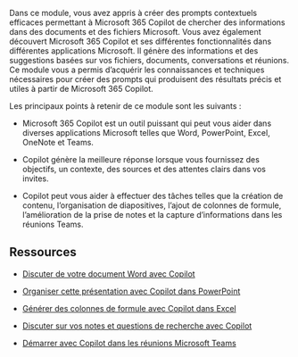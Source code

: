 
Dans ce module, vous avez appris à créer des prompts contextuels efficaces permettant à Microsoft 365 Copilot de chercher des informations dans des documents et des fichiers Microsoft. Vous avez également découvert Microsoft 365 Copilot et ses différentes fonctionnalités dans différentes applications Microsoft. Il génère des informations et des suggestions basées sur vos fichiers, documents, conversations et réunions. Ce module vous a permis d’acquérir les connaissances et techniques nécessaires pour créer des prompts qui produisent des résultats précis et utiles à partir de Microsoft 365 Copilot.

Les principaux points à retenir de ce module sont les suivants :

- Microsoft 365 Copilot est un outil puissant qui peut vous aider dans diverses applications Microsoft telles que Word, PowerPoint, Excel, OneNote et Teams.

- Copilot génère la meilleure réponse lorsque vous fournissez des objectifs, un contexte, des sources et des attentes clairs dans vos invites.

- Copilot peut vous aider à effectuer des tâches telles que la création de contenu, l’organisation de diapositives, l’ajout de colonnes de formule, l’amélioration de la prise de notes et la capture d’informations dans les réunions Teams.

## Ressources

- [Discuter de votre document Word avec Copilot](https://support.microsoft.com/office/chat-with-copilot-about-your-word-document-4482c688-a495-4571-bfcd-4a9fc6608090)

- [Organiser cette présentation avec Copilot dans PowerPoint](https://support.microsoft.com/office/organize-this-presentation-with-copilot-in-powerpoint-a207eea3-7a56-4225-88f1-54dd37cdcf6a)

- [Générer des colonnes de formule avec Copilot dans Excel](https://support.microsoft.com/office/generate-formula-columns-with-copilot-in-excel-d866d926-9791-4e5f-be2a-c6dd9e587a47)

- [Discuter sur vos notes et questions de recherche avec Copilot](https://support.microsoft.com/office/chat-with-copilot-about-your-notes-and-research-questions-8be75b91-d4d3-461e-af9a-fadfe208b589)

- [Démarrer avec Copilot dans les réunions Microsoft Teams](https://support.microsoft.com/office/get-started-with-copilot-in-microsoft-teams-meetings-0bf9dd3c-96f7-44e2-8bb8-790bedf066b1)